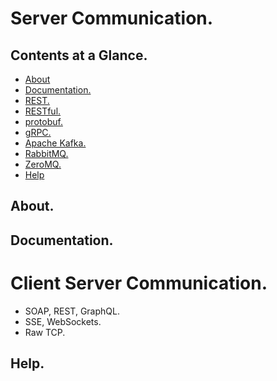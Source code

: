 # Server Communication.





## Contents at a Glance.
* [About](#about)
* [Documentation.](#documentation)
* [REST.](https://github.com/descriptions-of-it-technologies/rest-api)
* [RESTful.](https://github.com/descriptions-of-it-technologies/restful-api)
* [protobuf.](https://github.com/descriptions-of-it-technologies/protobuf)
* [gRPC.](https://github.com/descriptions-of-it-technologies/grpc)
* [Apache Kafka.](https://github.com/descriptions-of-it-technologies/apache-kafka)
* [RabbitMQ.](https://github.com/descriptions-of-it-technologies/rabbitmq)
* [ZeroMQ.](https://github.com/descriptions-of-it-technologies/zeromq)
* [Help](#help)





## About.





## Documentation.





# Client Server Communication.
* SOAP, REST, GraphQL.
* SSE, WebSockets.
* Raw TCP.





## Help.
